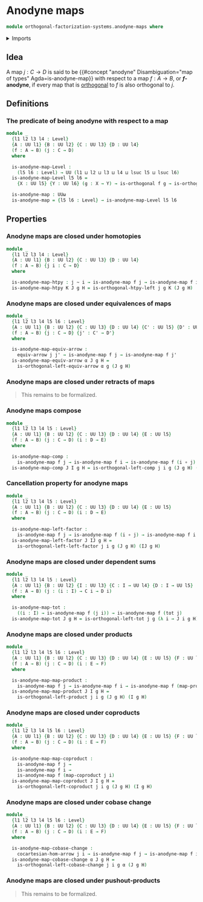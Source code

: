 # Anodyne maps

```agda
module orthogonal-factorization-systems.anodyne-maps where
```

<details><summary>Imports</summary>

```agda
open import foundation.equivalences-arrows
open import foundation.function-types
open import foundation.functoriality-cartesian-product-types
open import foundation.functoriality-coproduct-types
open import foundation.functoriality-dependent-pair-types
open import foundation.homotopies
open import foundation.universe-levels

open import orthogonal-factorization-systems.orthogonal-maps

open import synthetic-homotopy-theory.cocartesian-morphisms-arrows
```

</details>

## Idea

A map $j : C → D$ is said to be
{{#concept "anodyne" Disambiguation="map of types" Agda=is-anodyne-map}} with
respect to a map $f : A → B$, or **$f$-anodyne**, if every map that is
[orthogonal](orthogonal-factorization-systems.orthogonal-maps.md) to $f$ is also
orthogonal to $j$.

## Definitions

### The predicate of being anodyne with respect to a map

```agda
module _
  {l1 l2 l3 l4 : Level}
  {A : UU l1} {B : UU l2} {C : UU l3} {D : UU l4}
  (f : A → B) (j : C → D)
  where

  is-anodyne-map-Level :
    (l5 l6 : Level) → UU (l1 ⊔ l2 ⊔ l3 ⊔ l4 ⊔ lsuc l5 ⊔ lsuc l6)
  is-anodyne-map-Level l5 l6 =
    {X : UU l5} {Y : UU l6} (g : X → Y) → is-orthogonal f g → is-orthogonal j g

  is-anodyne-map : UUω
  is-anodyne-map = {l5 l6 : Level} → is-anodyne-map-Level l5 l6
```

## Properties

### Anodyne maps are closed under homotopies

```agda
module _
  {l1 l2 l3 l4 : Level}
  {A : UU l1} {B : UU l2} {C : UU l3} {D : UU l4}
  (f : A → B) {j i : C → D}
  where

  is-anodyne-map-htpy : j ~ i → is-anodyne-map f j → is-anodyne-map f i
  is-anodyne-map-htpy K J g H = is-orthogonal-htpy-left j g K (J g H)
```

### Anodyne maps are closed under equivalences of maps

```agda
module _
  {l1 l2 l3 l4 l5 l6 : Level}
  {A : UU l1} {B : UU l2} {C : UU l3} {D : UU l4} {C' : UU l5} {D' : UU l6}
  (f : A → B) {j : C → D} {j' : C' → D'}
  where

  is-anodyne-map-equiv-arrow :
    equiv-arrow j j' → is-anodyne-map f j → is-anodyne-map f j'
  is-anodyne-map-equiv-arrow α J g H =
    is-orthogonal-left-equiv-arrow α g (J g H)
```

### Anodyne maps are closed under retracts of maps

> This remains to be formalized.

### Anodyne maps compose

```agda
module _
  {l1 l2 l3 l4 l5 : Level}
  {A : UU l1} {B : UU l2} {C : UU l3} {D : UU l4} {E : UU l5}
  (f : A → B) (j : C → D) (i : D → E)
  where

  is-anodyne-map-comp :
    is-anodyne-map f j → is-anodyne-map f i → is-anodyne-map f (i ∘ j)
  is-anodyne-map-comp J I g H = is-orthogonal-left-comp j i g (J g H) (I g H)
```

### Cancellation property for anodyne maps

```agda
module _
  {l1 l2 l3 l4 l5 : Level}
  {A : UU l1} {B : UU l2} {C : UU l3} {D : UU l4} {E : UU l5}
  (f : A → B) (j : C → D) (i : D → E)
  where

  is-anodyne-map-left-factor :
    is-anodyne-map f j → is-anodyne-map f (i ∘ j) → is-anodyne-map f i
  is-anodyne-map-left-factor J IJ g H =
    is-orthogonal-left-left-factor j i g (J g H) (IJ g H)
```

### Anodyne maps are closed under dependent sums

```agda
module _
  {l1 l2 l3 l4 l5 : Level}
  {A : UU l1} {B : UU l2} {I : UU l3} {C : I → UU l4} {D : I → UU l5}
  (f : A → B) (j : (i : I) → C i → D i)
  where

  is-anodyne-map-tot :
    ((i : I) → is-anodyne-map f (j i)) → is-anodyne-map f (tot j)
  is-anodyne-map-tot J g H = is-orthogonal-left-tot j g (λ i → J i g H)
```

### Anodyne maps are closed under products

```agda
module _
  {l1 l2 l3 l4 l5 l6 : Level}
  {A : UU l1} {B : UU l2} {C : UU l3} {D : UU l4} {E : UU l5} {F : UU l6}
  (f : A → B) (j : C → D) (i : E → F)
  where

  is-anodyne-map-map-product :
    is-anodyne-map f j → is-anodyne-map f i → is-anodyne-map f (map-product j i)
  is-anodyne-map-map-product J I g H =
    is-orthogonal-left-product j i g (J g H) (I g H)
```

### Anodyne maps are closed under coproducts

```agda
module _
  {l1 l2 l3 l4 l5 l6 : Level}
  {A : UU l1} {B : UU l2} {C : UU l3} {D : UU l4} {E : UU l5} {F : UU l6}
  (f : A → B) (j : C → D) (i : E → F)
  where

  is-anodyne-map-map-coproduct :
    is-anodyne-map f j →
    is-anodyne-map f i →
    is-anodyne-map f (map-coproduct j i)
  is-anodyne-map-map-coproduct J I g H =
    is-orthogonal-left-coproduct j i g (J g H) (I g H)
```

### Anodyne maps are closed under cobase change

```agda
module _
  {l1 l2 l3 l4 l5 l6 : Level}
  {A : UU l1} {B : UU l2} {C : UU l3} {D : UU l4} {E : UU l5} {F : UU l6}
  (f : A → B) (j : C → D) (i : E → F)
  where

  is-anodyne-map-cobase-change :
    cocartesian-hom-arrow j i → is-anodyne-map f j → is-anodyne-map f i
  is-anodyne-map-cobase-change α J g H =
    is-orthogonal-left-cobase-change j i g α (J g H)
```

### Anodyne maps are closed under pushout-products

> This remains to be formalized.
